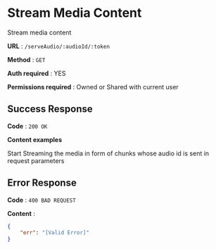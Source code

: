 # Stream Media Content

Stream media content

**URL** : `/serveAudio/:audioId/:token`

**Method** : `GET`

**Auth required** : YES

**Permissions required** : Owned or Shared with current user

## Success Response

**Code** : `200 OK`

**Content examples**

Start Streaming the media in form of chunks whose audio id is sent in request parameters

## Error Response

**Code** : `400 BAD REQUEST`

**Content** :

```json
{
    "err": "[Valid Error]"
}
```